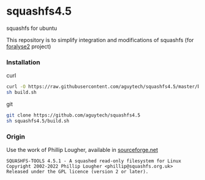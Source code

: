 # squashfs4.5

squashfs for ubuntu

This repository is to simplify integration and modifications of squashfs (for [foralyse2](https://github.com/aguytech/foralyse2) project)

### Installation

curl

```bash
curl -O https://raw.githubusercontent.com/aguytech/squashfs4.5/master/build.sh
sh build.sh
```

git

```bash
git clone https://github.com/aguytech/squashfs4.5
sh squashfs4.5/build.sh
```

### Origin

Use the work of Phillip Lougher, available in [sourceforge.net](https://sourceforge.net/projects/squashfs/files/squashfs/squashfs4.5.1/)

    SQUASHFS-TOOLS 4.5.1 - A squashed read-only filesystem for Linux
    Copyright 2002-2022 Phillip Lougher <phillip@squashfs.org.uk>
    Released under the GPL licence (version 2 or later).

